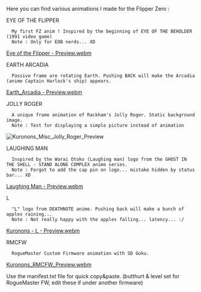 Here you can find various animations I made for the Flipper Zero :


   EYE OF THE FLIPPER
   
      My first FZ anim ! Inspired by the beginning of EYE OF THE BEHOLDER (1991 video game)
      Note : Only for EOB nerds... XD
      
[Eye of the Flipper - Preview.webm](https://user-images.githubusercontent.com/110337784/193910550-777832f6-f3d7-46a0-8f53-5497fe791289.webm) 
   
   EARTH ARCADIA
      
      Passive frame are rotating Earth. Pushing BACK will make the Arcadia (anime Captain Harlock's ship) appears.
      
[Earth_Arcadia - Preview.webm](https://user-images.githubusercontent.com/110337784/193910620-4b04c4af-26f4-4312-b59a-ab0a98f47dcb.webm)
      
   JOLLY ROGER
   
      A unique frame animation of Rackham's Jolly Roger. Static background image.
      Note : Test for displaying a simple picture instead of animation
      
![Kuronons_Misc_Jolly_Roger_Preview](https://user-images.githubusercontent.com/110337784/193910887-e76aa2ec-4b02-4aba-84bd-b80c9c8f78b0.jpg)

   LAUGHING MAN
      
      Inspired by the Warai Otoko (Laughing man) logo from the GHOST IN THE SHELL - STAND ALONE COMPLEX anime series.
      Note : Forgot to add the cap pin on logo... mistake hidden by status bar... XD
      

[Laughing Man - Preview.webm](https://user-images.githubusercontent.com/110337784/193910655-f5d1182d-51d5-47c5-b4f2-bd90ad10b9e5.webm)
   
   L
      
      "L" logo from DEATHNOTE anime. Pushing back will make a bunch of apples raining...
      Note : Not really happy with the apples falling... latency... :/
      
[Kuronons - L - Preview.webm](https://user-images.githubusercontent.com/110337784/193910682-7dafdf00-76f0-438d-b6fb-ff1754b83ebd.webm)
   
   RMCFW
      
      RogueMaster Custom Firmware animation with SD Goku.

[Kuronons_RMCFW_Preview.webm](https://user-images.githubusercontent.com/110337784/193911054-3994a3ae-801c-4366-b178-06c1047c8589.webm)

Use the manifest.txt file for quick copy&paste. (butthurt & level set for RogueMaster FW, edit these if under another firmware)
